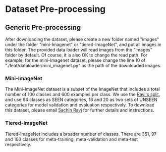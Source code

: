 # Dataset Pre-processing

## Generic Pre-processing
After downloading the dataset, please create a new folder named "images" under the folder "mini-Imagenet" or "tiered-ImageNet", and put all images in this folder. The provided data loader will read images from the "images" folder by default. Of course, it is also OK to change the read path. For example, for the mini-Imagenet dataset, please change the line 10 of "./feat/dataloader/mini_imagenet.py" as the path of the downloaded images.

### Mini-ImageNet
The Mini-ImageNet dataset is a subset of the ImageNet that includes a total number of 100 classes and 600 examples per class. We use the [Ravi's split](https://github.com/twitter/meta-learning-lstm), and use 64 classes as SEEN categories, 16 and 20 as two sets of UNSEEN categories for model validation and evaluation respectively. To download this dataset, please email [Sachin Ravi](http://www.cs.princeton.edu/~sachinr/) for further details and instructions.

### Tiered-ImageNet
Tiered-ImageNet includes a broader number of classes. There are 351, 97 and 160 classes for meta-training, meta-validation and meta-test respectively.
